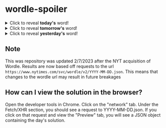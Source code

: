 # wordle-spoiler

<details>
  <summary>Click to reveal <b>today's</b> word!</summary>
  <br>
  <b> adult </b>
</details>

<details>
  <summary>Click to reveal <b>tomorrow's</b> word!</summary>
  <br>
  <b> mercy </b>
</details>

<details>
  <summary>Click to reveal <b>yesterday's</b> word!</summary>
  <br>
  <b> graph </b>
</details>

## Note
This was repository was updated 2/7/2023 after the NYT acquisition of Wordle. Results are now based off requests to the url `https://www.nytimes.com/svc/wordle/v2/YYYY-MM-DD.json`. This means that changes to the wordle url may result in future breakages

## How can I view the solution in the browser?
Open the developer tools in Chrome. Click on the "network" tab. Under the Fetch/XHR section, you should see a request to YYYY-MM-DD.json. If you click on that request and view the "Preview" tab, you will see a JSON object containing the day's solution.
